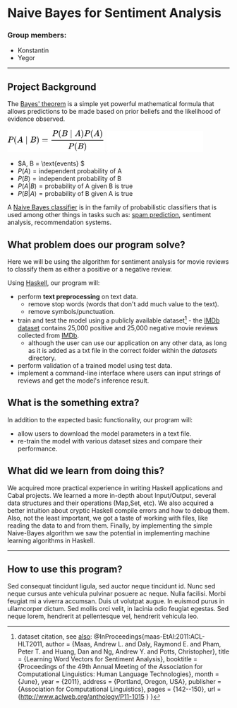 # Naive Bayes for Sentiment Analysis

### Group members:
- Konstantin
- Yegor 
---

## Project Background

The [Bayes' theorem](https://en.wikipedia.org/wiki/Bayes%27_theorem) is a simple yet powerful mathematical formula that allows predictions to be made based on prior beliefs and the likelihood of evidence observed.

<img src="/resources/bayes_formula_dark.svg#gh-light-mode-only" width="220px" alt="Bayes' theorem'">
<img src="/resources/bayes_formula_light.svg#gh-dark-mode-only" width="220px" alt="Bayes' theorem'">
 
- $A, B = \text{events} $
- $P(A) = \text{independent probability of A}$
- $P(B) = \text{independent probability of B}$
- $P(A|B) = \text{probability of A given B is true}$
- $P(B|A) = \text{probability of B given A is true}$

A [Naive Bayes classifier](https://en.wikipedia.org/wiki/Naive_Bayes_classifier) is in the family of probabilistic classifiers that is used among other things in tasks such as: [spam prediction](https://en.wikipedia.org/wiki/Naive_Bayes_spam_filtering#:~:text=Naive%20Bayes%20spam%20filtering%20is,with%20roots%20in%20the%201990s), sentiment analysis, recommendation systems.

## What problem does our program solve?
Here we will be using the algorithm for sentiment analysis for movie reviews to classify them as either a positive or a negative review.

Using [Haskell](https://wiki.haskell.org/Haskell), our program will:
- perform **text preprocessing** on text data.
  - remove stop words (words that don't add much value to the text).
  - remove symbols/punctuation.
- train and test the model using a publicly available dataset[^1] - the [IMDb dataset](https://ai.stanford.edu/~amaas/data/sentiment/) contains 25,000 positive and 25,000 negative movie reviews collected from [IMDb](https://en.wikipedia.org/wiki/IMDb).
  - although the user can use our application on any other data, as long as it is added as a txt file in the correct folder within the *datasets* directory.
- perform validation of a trained model using test data.
- implement a command-line interface where users can input strings of reviews and get the model's inference result.

## What is the something extra?

In addition to the expected basic functionality, our program will:
- allow users to download the model parameters in a text file.
- re-train the model with various dataset sizes and compare their performance.

## What did we learn from doing this?

We acquired more practical experience in writing Haskell applications and Cabal projects. We learned a more in-depth about Input/Output, several data structures and their operations (Map,Set, etc). We also acquired a better intuition about cryptic Haskell compile errors and how to debug them. Also, not the least important, we got a taste of working with files, like reading the data to and from them. Finally, by implementing the simple Naive-Bayes algorithm we saw the potential in implementing machine learning algorithms in Haskell.

---

## How to use this program?

Sed consequat tincidunt ligula, sed auctor neque tincidunt id. Nunc sed neque cursus ante vehicula pulvinar posuere ac neque. Nulla facilisi. Morbi feugiat mi a viverra accumsan. Duis ut volutpat augue. In euismod purus in ullamcorper dictum. Sed mollis orci velit, in lacinia odio feugiat egestas. Sed neque lorem, hendrerit at pellentesque vel, hendrerit vehicula leo.

[^1]: dataset citation, see [also](https://github.com/yegory/NaiveBayes/tree/master/datasets): 
@InProceedings{maas-EtAl:2011:ACL-HLT2011,
  author    = {Maas, Andrew L.  and  Daly, Raymond E.  and  Pham, Peter T.  and  Huang, Dan  and  Ng, Andrew Y.  and  Potts, Christopher},
  title     = {Learning Word Vectors for Sentiment Analysis},
  booktitle = {Proceedings of the 49th Annual Meeting of the Association for Computational Linguistics: Human Language Technologies},
  month     = {June},
  year      = {2011},
  address   = {Portland, Oregon, USA},
  publisher = {Association for Computational Linguistics},
  pages     = {142--150},
  url       = {http://www.aclweb.org/anthology/P11-1015 }
}

